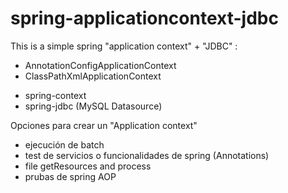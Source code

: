 # spring-applicationcontext-jdbc

This is a simple spring "application context" + "JDBC" :
- AnnotationConfigApplicationContext
- ClassPathXmlApplicationContext

* spring-context
* spring-jdbc (MySQL Datasource)

Opciones para crear un "Application context"

- ejecución de batch 
- test de servicios o funcionalidades de spring (Annotations)
- file getResources and process
- prubas de spring AOP
